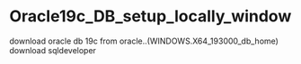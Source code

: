 # Oracle19c_DB_setup_locally_window


download oracle db 19c from oracle..(WINDOWS.X64_193000_db_home)
download sqldeveloper

